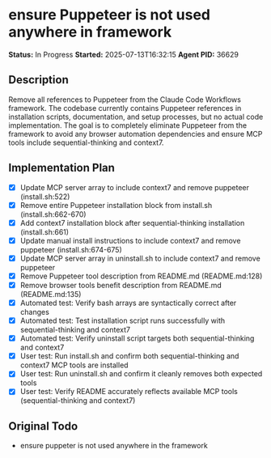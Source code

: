 # ensure Puppeteer is not used anywhere in framework

**Status:** In Progress
**Started:** 2025-07-13T16:32:15
**Agent PID:** 36629

## Description
Remove all references to Puppeteer from the Claude Code Workflows framework. The codebase currently contains Puppeteer references in installation scripts, documentation, and setup processes, but no actual code implementation. The goal is to completely eliminate Puppeteer from the framework to avoid any browser automation dependencies and ensure MCP tools include sequential-thinking and context7.

## Implementation Plan
- [x] Update MCP server array to include context7 and remove puppeteer (install.sh:522)
- [x] Remove entire Puppeteer installation block from install.sh (install.sh:662-670)
- [x] Add context7 installation block after sequential-thinking installation (install.sh:661)
- [x] Update manual install instructions to include context7 and remove puppeteer (install.sh:674-675)
- [x] Update MCP server array in uninstall.sh to include context7 and remove puppeteer
- [x] Remove Puppeteer tool description from README.md (README.md:128)
- [x] Remove browser tools benefit description from README.md (README.md:135)
- [x] Automated test: Verify bash arrays are syntactically correct after changes
- [x] Automated test: Test installation script runs successfully with sequential-thinking and context7
- [x] Automated test: Verify uninstall script targets both sequential-thinking and context7
- [x] User test: Run install.sh and confirm both sequential-thinking and context7 MCP tools are installed
- [x] User test: Run uninstall.sh and confirm it cleanly removes both expected tools
- [x] User test: Verify README accurately reflects available MCP tools (sequential-thinking and context7)

## Original Todo
- ensure puppeter is not used anywhere in the framework